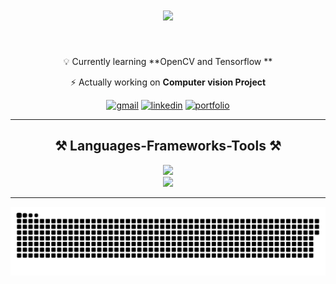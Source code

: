 <h1 align="center">
    <a href="https://git.io/typing-svg">
        <img src="https://readme-typing-svg.herokuapp.com/?font=Righteous&color=913ABE&size=35&center=true&vCenter=true&width=500&height=70&duration=4000&lines=Hi+there!+🤙;+Hi+there!+🤙;"/>
    </a>
</h1>
<br/>
<div align="center">
 
 💡 Currently learning **OpenCV and Tensorflow **
 
 ⚡ Actually working on **Computer vision Project**

 </div>

<p align="center">
    <a href="mailto:tolojanaharynatachanoeline@gmail.com"><img src="https://img.shields.io/badge/Gmail-000000?style=for-the-badge&logo=gmail&logoColor=white" alt="gmail"/></a>
    <a href="https://www.linkedin.com/in/tolojanahary-natacha-610b2a223/"><img src="https://img.shields.io/badge/LinkedIn-0077B5?style=for-the-badge&logo=linkedin&logoColor=white" alt="linkedin"/></a>
    <a href="https://tn-natacha.netlify.app/"><img src="https://img.shields.io/badge/Portfolio-513a7a?style=for-the-badge&logo=netlify&logoColor=white" alt="portfolio"/></a>
</p>
 <hr/>
<h2 align="center">⚒️ Languages-Frameworks-Tools ⚒️</h2>

<div align="center">
    <img src="https://skillicons.dev/icons?i=python,scikitlearn,opencv,tensorflow,html,css" /> <br>
    <img src="https://skillicons.dev/icons?i=javascript,react,mui,vite,java,hibernate,mysql,firebase,figma,git"/><br>
</div>
 <hr/>

<picture>
  <source media="(prefers-color-scheme: dark)" srcset="https://raw.githubusercontent.com/TOLOJANAHAR/TOLOJANAHAR/output/github-contribution-grid-snake-dark.svg" />
  <source media="(prefers-color-scheme: light)" srcset="https://raw.githubusercontent.com/TOLOJANAHAR/TOLOJANAHAR/output/github-contribution-grid-snake.svg" />
  <img alt="github-snake" src="https://raw.githubusercontent.com/TOLOJANAHAR/TOLOJANAHAR/output/github-contribution-grid-snake.svg" />
</picture>
<br/>
